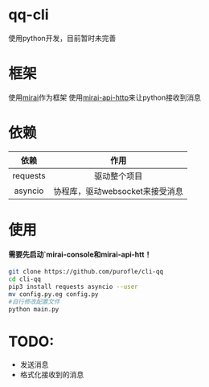 # qq-cli
使用python开发，目前暂时未完善
# 框架
使用[mirai](https://github.com/mamoe/mirai)作为框架
使用[mirai-api-http](https://github.com/mamoe/mirai-api-http)来让python接收到消息
# 依赖
| 依赖 | 作用 |
|:----:|:----:|
|   requests   |   驱动整个项目   |
|   asyncio   |   协程库，驱动websocket来接受消息   |
# 使用
#### 需要先启动`mirai-console和mirai-api-htt！
```bash
git clone https://github.com/purofle/cli-qq
cd cli-qq
pip3 install requests asyncio --user
mv config.py.eg config.py
#自行修改配置文件
python main.py
```
# TODO:
- 发送消息
- 格式化接收到的消息
